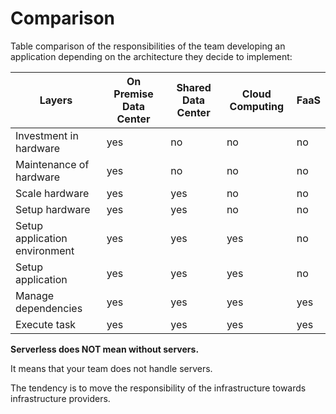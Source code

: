 # Comparison

Table comparison of the responsibilities of the team developing an application depending on the architecture they decide to implement:

Layers | On Premise Data Center | Shared Data Center | Cloud Computing | FaaS
---- | ---- | ---- | ---- | ----
Investment in hardware | yes | no | no | no
Maintenance of hardware | yes | no | no | no
Scale hardware | yes | yes | no | no
Setup hardware | yes | yes | no | no
Setup application environment | yes | yes | yes | no
Setup application | yes | yes | yes | no
Manage dependencies | yes | yes | yes | yes
Execute task | yes | yes | yes | yes

**Serverless does NOT mean without servers.**

It means that your team does not handle servers.

The tendency is to move the responsibility of the infrastructure towards infrastructure providers.

